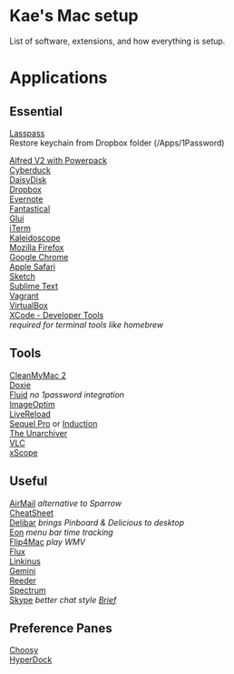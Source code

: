 Kae's Mac setup
=========

List of software, extensions, and how everything is setup.

# Applications

## Essential

[Lasspass](https://lastpass.com/)  
Restore keychain from Dropbox folder (/Apps/1Password)

[Alfred V2 with Powerpack](http://alfredapp.com/)  
[Cyberduck](http://cyberduck.ch/)  
[DaisyDisk](http://daisydiskapp.com)  
[Dropbox](http://dropbox.com/)  
[Evernote](http://evernote.com)  
[Fantastical](http://flexibits.com/fantastical)  
[Glui](http://glui.me)  
[iTerm](http://iterm2.com)  
[Kaleidoscope](http://kaleidoscopeapp.com/)  
[Mozilla Firefox](http://www.mozilla.org/firefox/)  
[Google Chrome](https://chrome.google.com)  
[Apple Safari](http://www.apple.com/safari/)  
[Sketch](http://www.bohemiancoding.com/sketch/)  
[Sublime Text](http://www.sublimetext.com/2)  
[Vagrant](http://vagrantup.com)  
[VirtualBox](http://virtualbox.org)  
[XCode - Developer Tools](https://developer.apple.com/xcode/)  
*required for terminal tools like homebrew*

## Tools

[CleanMyMac 2](http://macpaw.com/cleanmymac)  
[Doxie](www.getdoxie.com)  
[Fluid](http://fluidapp.com) *no 1password integration*  
[ImageOptim](http://imageoptim.pornel.net)  
[LiveReload](http://livereload.com)  
[Sequel Pro](http://sequelpro.com) or [Induction](http://inductionapp.com)  
[The Unarchiver](http://wakaba.c3.cx/s/apps/unarchiver.html)  
[VLC](http://www.videolan.org)  
[xScope](http://iconfactory.com/software/xscope)  

## Useful

[AirMail](http://airmailapp.info/) *alternative to Sparrow*  
[CheatSheet](http://www.grandtotal.biz/CheatSheet/)  
[Delibar](http://www.delibarapp.com) *brings Pinboard & Delicious to desktop*  
[Eon](http://fuelcollective.com/eon) *menu bar time tracking*  
[Flip4Mac](www.telestream.net/flip4mac-wmv/overview.htm) *play WMV*  
[Flux](http://stereopsis.com/flux/)  
[Linkinus](http://conceitedsoftware.com/products/linkinus)  
[Gemini](http://macpaw.com/gemini)  
[Reeder](http://reederapp.com)  
[Spectrum](http://www.eigenlogik.com/spectrum/mac)  
[Skype](http://skype.com) *better chat style [Brief](https://github.com/miekd/Brief/)*  

## Preference Panes

[Choosy](http://www.choosyosx.com/)  
[HyperDock](http://hyperdock.bahoom.com/)  
